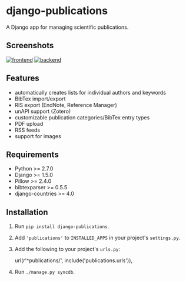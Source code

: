 django-publications
===================

A Django app for managing scientific publications.

Screenshots
-----------

[![frontend][3]][1]
[![backend][4]][2]

[1]: https://raw.githubusercontent.com/lucastheis/django-publications/media/frontend.png
[2]: https://raw.githubusercontent.com/lucastheis/django-publications/media/backend.png
[3]: https://raw.githubusercontent.com/lucastheis/django-publications/media/frontend_small.png
[4]: https://raw.githubusercontent.com/lucastheis/django-publications/media/backend_small.png

Features
--------

* automatically creates lists for individual authors and keywords
* BibTex import/export
* RIS export (EndNote, Reference Manager)
* unAPI support (Zotero)
* customizable publication categories/BibTex entry types
* PDF upload
* RSS feeds
* support for images

Requirements
------------

* Python >= 2.7.0
* Django >= 1.5.0
* Pillow >= 2.4.0
* bibtexparser >= 0.5.5
* django-countries >= 4.0

Installation
------------

1) Run `pip install django-publications`.

2) Add `'publications'` to `INSTALLED_APPS` in your project's `settings.py`.

3) Add the following to your project's `urls.py`:

	url(r'^publications/', include('publications.urls')),

4) Run `./manage.py syncdb`.
